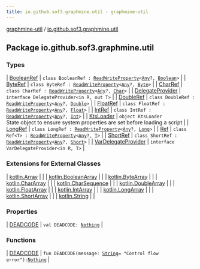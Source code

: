 ```yaml
---
title: io.github.sof3.graphmine.util - graphmine-util
---
```


[graphmine-util](../index.html) / [io.github.sof3.graphmine.util](./index.html)

## Package io.github.sof3.graphmine.util

### Types

| [BooleanRef](-boolean-ref/index.html) | `class BooleanRef : `[`ReadWriteProperty`](https://kotlinlang.org/api/latest/jvm/stdlib/kotlin.properties/-read-write-property/index.html)`<`[`Any`](https://kotlinlang.org/api/latest/jvm/stdlib/kotlin/-any/index.html)`?, `[`Boolean`](https://kotlinlang.org/api/latest/jvm/stdlib/kotlin/-boolean/index.html)`>` |
| [ByteRef](-byte-ref/index.html) | `class ByteRef : `[`ReadWriteProperty`](https://kotlinlang.org/api/latest/jvm/stdlib/kotlin.properties/-read-write-property/index.html)`<`[`Any`](https://kotlinlang.org/api/latest/jvm/stdlib/kotlin/-any/index.html)`?, `[`Byte`](https://kotlinlang.org/api/latest/jvm/stdlib/kotlin/-byte/index.html)`>` |
| [CharRef](-char-ref/index.html) | `class CharRef : `[`ReadWriteProperty`](https://kotlinlang.org/api/latest/jvm/stdlib/kotlin.properties/-read-write-property/index.html)`<`[`Any`](https://kotlinlang.org/api/latest/jvm/stdlib/kotlin/-any/index.html)`?, `[`Char`](https://kotlinlang.org/api/latest/jvm/stdlib/kotlin/-char/index.html)`>` |
| [DelegateProvider](-delegate-provider/index.html) | `interface DelegateProvider<in R, out T>` |
| [DoubleRef](-double-ref/index.html) | `class DoubleRef : `[`ReadWriteProperty`](https://kotlinlang.org/api/latest/jvm/stdlib/kotlin.properties/-read-write-property/index.html)`<`[`Any`](https://kotlinlang.org/api/latest/jvm/stdlib/kotlin/-any/index.html)`?, `[`Double`](https://kotlinlang.org/api/latest/jvm/stdlib/kotlin/-double/index.html)`>` |
| [FloatRef](-float-ref/index.html) | `class FloatRef : `[`ReadWriteProperty`](https://kotlinlang.org/api/latest/jvm/stdlib/kotlin.properties/-read-write-property/index.html)`<`[`Any`](https://kotlinlang.org/api/latest/jvm/stdlib/kotlin/-any/index.html)`?, `[`Float`](https://kotlinlang.org/api/latest/jvm/stdlib/kotlin/-float/index.html)`>` |
| [IntRef](-int-ref/index.html) | `class IntRef : `[`ReadWriteProperty`](https://kotlinlang.org/api/latest/jvm/stdlib/kotlin.properties/-read-write-property/index.html)`<`[`Any`](https://kotlinlang.org/api/latest/jvm/stdlib/kotlin/-any/index.html)`?, `[`Int`](https://kotlinlang.org/api/latest/jvm/stdlib/kotlin/-int/index.html)`>` |
| [KtsLoader](-kts-loader/index.html) | `object KtsLoader`<br>State object to ensure system properties are set before loading a script |
| [LongRef](-long-ref/index.html) | `class LongRef : `[`ReadWriteProperty`](https://kotlinlang.org/api/latest/jvm/stdlib/kotlin.properties/-read-write-property/index.html)`<`[`Any`](https://kotlinlang.org/api/latest/jvm/stdlib/kotlin/-any/index.html)`?, `[`Long`](https://kotlinlang.org/api/latest/jvm/stdlib/kotlin/-long/index.html)`>` |
| [Ref](-ref/index.html) | `class Ref<T> : `[`ReadWriteProperty`](https://kotlinlang.org/api/latest/jvm/stdlib/kotlin.properties/-read-write-property/index.html)`<`[`Any`](https://kotlinlang.org/api/latest/jvm/stdlib/kotlin/-any/index.html)`?, `[`T`](-ref/index.html#T)`>` |
| [ShortRef](-short-ref/index.html) | `class ShortRef : `[`ReadWriteProperty`](https://kotlinlang.org/api/latest/jvm/stdlib/kotlin.properties/-read-write-property/index.html)`<`[`Any`](https://kotlinlang.org/api/latest/jvm/stdlib/kotlin/-any/index.html)`?, `[`Short`](https://kotlinlang.org/api/latest/jvm/stdlib/kotlin/-short/index.html)`>` |
| [VarDelegateProvider](-var-delegate-provider/index.html) | `interface VarDelegateProvider<in R, T>` |

### Extensions for External Classes

| [kotlin.Array](kotlin.-array/index.html) |  |
| [kotlin.BooleanArray](kotlin.-boolean-array/index.html) |  |
| [kotlin.ByteArray](kotlin.-byte-array/index.html) |  |
| [kotlin.CharArray](kotlin.-char-array/index.html) |  |
| [kotlin.CharSequence](kotlin.-char-sequence/index.html) |  |
| [kotlin.DoubleArray](kotlin.-double-array/index.html) |  |
| [kotlin.FloatArray](kotlin.-float-array/index.html) |  |
| [kotlin.IntArray](kotlin.-int-array/index.html) |  |
| [kotlin.LongArray](kotlin.-long-array/index.html) |  |
| [kotlin.ShortArray](kotlin.-short-array/index.html) |  |
| [kotlin.String](kotlin.-string/index.html) |  |

### Properties

| [DEADCODE](-d-e-a-d-c-o-d-e.html) | `val DEADCODE: `[`Nothing`](https://kotlinlang.org/api/latest/jvm/stdlib/kotlin/-nothing/index.html) |

### Functions

| [DEADCODE](-d-e-a-d-c-o-d-e.html) | `fun DEADCODE(message: `[`String`](https://kotlinlang.org/api/latest/jvm/stdlib/kotlin/-string/index.html)` = "Control flow error"): `[`Nothing`](https://kotlinlang.org/api/latest/jvm/stdlib/kotlin/-nothing/index.html) |


